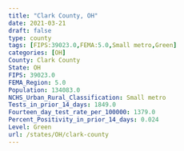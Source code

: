 ```yaml
---
title: "Clark County, OH"
date: 2021-03-21
draft: false
type: county
tags: [FIPS:39023.0,FEMA:5.0,Small metro,Green]
categories: [OH]
County: Clark County
State: OH
FIPS: 39023.0
FEMA_Region: 5.0
Population: 134083.0
NCHS_Urban_Rural_Classification: Small metro
Tests_in_prior_14_days: 1849.0
Fourteen_day_test_rate_per_100000: 1379.0
Percent_Positivity_in_prior_14_days: 0.024
Level: Green
url: /states/OH/clark-county
---
```



